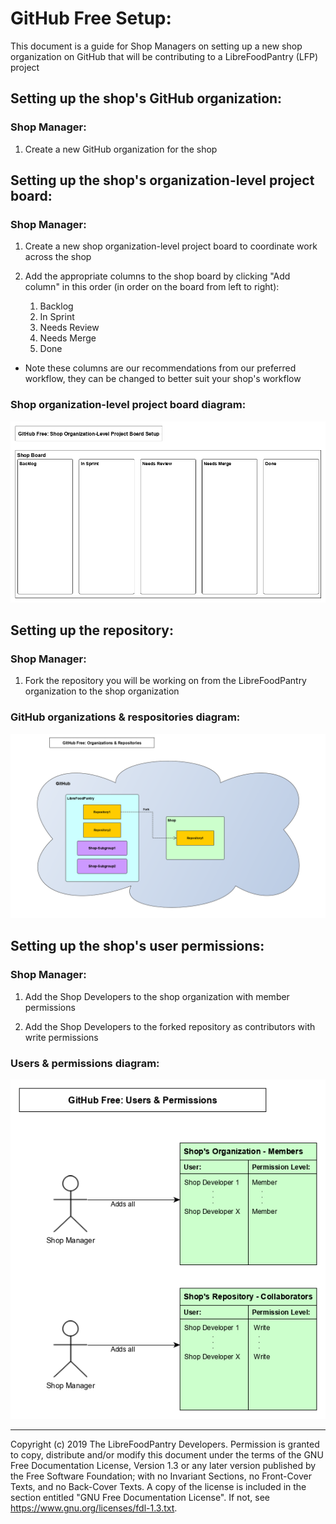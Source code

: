 # GitHub Free Setup:

This document is a guide for Shop Managers on setting up a new shop organization on GitHub that will be contributing to a LibreFoodPantry (LFP) project


## Setting up the shop's GitHub organization:


### Shop Manager:

1. Create a new GitHub organization for the shop


## Setting up the shop's organization-level project board:


### Shop Manager:

1. Create a new shop organization-level project board to coordinate work across the shop

2. Add the appropriate columns to the shop board by clicking "Add column" in this order (in order on the board from left to right):

    1. Backlog
    2. In Sprint
    3. Needs Review
    4. Needs Merge
    5. Done

- Note these columns are our recommendations from our preferred workflow, they can be changed to better suit your shop's workflow  

### Shop organization-level project board diagram:

![GitHub Shop Board Diagram](https://raw.githubusercontent.com/LibreFoodPantry/ProjectTemplate/shop_setup_documentation/docs/dev/shop-setup/diagrams/GitHub_Setup_Shop_Board.png)


## Setting up the repository:


### Shop Manager:

1. Fork the repository you will be working on from the LibreFoodPantry organization to the shop organization

### GitHub organizations & respositories diagram:
![GitHub Organizations and Repositories Diagram](https://raw.githubusercontent.com/LibreFoodPantry/ProjectTemplate/shop_setup_documentation/docs/dev/shop-setup/diagrams/GitHub_Free_Organizations_And_Repositories.png)


## Setting up the shop's user permissions:


### Shop Manager:

1. Add the Shop Developers to the shop organization with member permissions

2. Add the Shop Developers to the forked repository as contributors with write permissions

### Users & permissions diagram:

![GitHub Free Permissions Diagram](https://raw.githubusercontent.com/LibreFoodPantry/ProjectTemplate/shop_setup_documentation/docs/dev/shop-setup/diagrams/GitHub_Free_Setup_Users_And_Permissions.png)

---
Copyright (c) 2019 The LibreFoodPantry Developers.
Permission is granted to copy, distribute and/or modify this document
under the terms of the GNU Free Documentation License, Version 1.3
or any later version published by the Free Software Foundation;
with no Invariant Sections, no Front-Cover Texts, and no Back-Cover Texts.
A copy of the license is included in the section entitled "GNU
Free Documentation License". If not, see
<https://www.gnu.org/licenses/fdl-1.3.txt>.